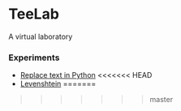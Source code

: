 # TeeLab

A virtual laboratory

### Experiments

- [Replace text in Python](./notebook/replace_text_python.ipynb)
<<<<<<< HEAD
- [Levenshtein](./code/levenshtein.py)
=======
>>>>>>> master
